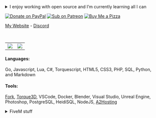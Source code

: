 <details>
  <summary>I enjoy working with open source and I’m currently learning all I can</summary>
  😮 You found me! 🎃 
</details>

[![Donate on PayPal](https://img.shields.io/badge/Donate-PayPal-%2300457C?style=for-the-badge&logo=paypal)](https://paypal.me/zfbx)
[![Sub on Patreon](https://img.shields.io/badge/Support-Patreon-%23FF424D?style=for-the-badge&logo=patreon)](https://www.patreon.com/zfbx)
[![Buy Me a Pizza](https://img.shields.io/badge/Pizza-BuyMeACoffee-%23FFDD00?style=for-the-badge&logo=buymeacoffee)](https://www.buymeacoffee.com/zfbx)

[My Website](https://bunny.cc/) - [Discord](https://discord.com/invite/Td7a6j4/)

<br />

<table cellspacing="0" cellpadding="0" style="border=0;border-collapse: collapse;">
  <tr style="border: none;">
    <td align="center" style="padding=0;width=50%;border: none;">
      <img align="center" style="padding=0;" src="https://github-readme-stats.vercel.app/api?username=zfbx&show_icons=true&hide_border=true&count_private=true&theme=dracula" />
    </td>
    <td align="center" style="padding=0;width=50%;border: none;">
      <img align="center" style="padding=0;" src="https://github-readme-stats.vercel.app/api/top-langs/?username=zfbx&show_icons=true&hide_border=true&count_private=true&layout=compact&theme=dracula" />
    </td>
  </tr>
</table>

#### Languages:
Go, Javascript, Lua, C#, Torquescript, HTML5, CSS3, PHP, SQL, Python, and Markdown

#### Tools:
[Fork](https://git-fork.com/), [Torque3D](https://torque3d.org/), VSCode, Docker, Blender, Visual Studio, Unreal Engine, Photoshop, PostgreSQL, HeidiSQL, NodeJS, [A2Hosting](http://www.a2hosting.com/refer/194440)


<details>
  <summary>FiveM stuff</summary>
  [zdiscord](https://github.com/zfbx/zdiscord) - Advanced Discord bot for FiveM<br>
  [MetaSplit](https://github.com/zfbx/fivem-meta-splitter) - FiveM vehicle or handling meta file splitter)<br>
  [improved females](https://github.com/zfbx/improved-females) - Better female faces<br>
  [GTA5 Handling Meta](https://github.com/zfbx/GTA5-Handling-Meta) - Car handlings<br>
  [GTA Vehicle Meta](https://github.com/zfbx/GTA5-Vehicle-Meta) - Car features<br>
</details>



